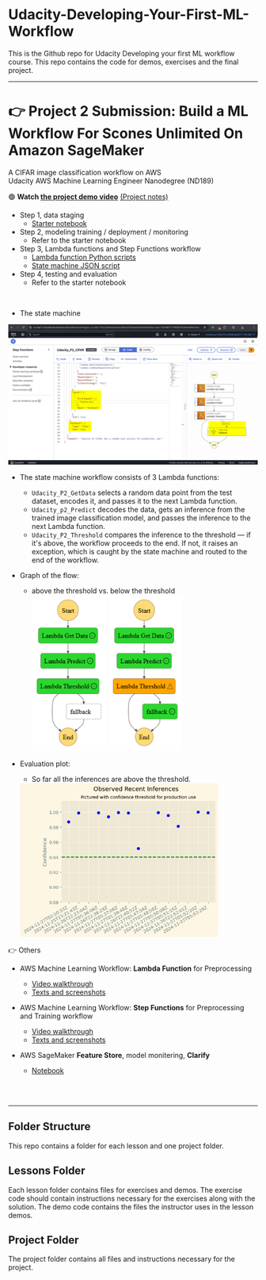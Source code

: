 # Udacity-Developing-Your-First-ML-Workflow
This is the Github repo for Udacity Developing your first ML workflow course. This repo contains the code for demos, exercises and the final project.  

---  

# **👉 Project 2 Submission: Build a ML Workflow For Scones Unlimited On Amazon SageMaker**  

A CIFAR image classification workflow on AWS    
Udacity AWS Machine Learning Engineer Nanodegree (ND189)     

🟢 **Watch [the project demo video](https://youtu.be/TxnJmCHKoqY)** [(Project notes)](https://docs.google.com/document/d/1FqwqBpwTXh0J3NofO0v3uxq15RGns1Gd_ukteuP827A)      

* Step 1, data staging  
    * [Starter notebook](https://github.com/nov05/udacity-nd009t-C2-Developing-ML-Workflow/blob/master/project/starter.ipynb) 
* Step 2, modeling training / deployment / monitoring  
    * Refer to the starter notebook   
* Step 3, Lambda functions and Step Functions workflow
    * [Lambda function Python scripts](https://github.com/nov05/udacity-nd009t-C2-Developing-ML-Workflow/blob/master/project/lambda.py)    
    * [State machine JSON script](https://github.com/nov05/udacity-nd009t-C2-Developing-ML-Workflow/blob/master/project/Udacity_P2_CIFAR.json) 
* Step 4, testing and evaluation
    * Refer to the starter notebook
    
<br>  

* The state machine  
<img src="https://raw.githubusercontent.com/nov05/pictures/refs/heads/master/Udacity/20241119_aws-mle-nanodegree/2024-11-26%2020_20_29-Settings.jpg" width=600>  

* The state machine workflow consists of 3 Lambda functions: 
    * `Udacity_P2_GetData` selects a random data point from the test dataset, encodes it, and passes it to the next Lambda function.
    * `Udacity_p2_Predict` decodes the data, gets an inference from the trained image classification model, and passes the inference to the next Lambda function.  
    * `Udacity_P2_Threshold` compares the inference to the threshold — if it's above, the workflow proceeds to the end. If not, it raises an exception, which is caught by the state machine and routed to the end of the workflow.   

* Graph of the flow: 
    * above the threshold vs. below the threshold  
    <img src="https://raw.githubusercontent.com/nov05/pictures/refs/heads/master/Udacity/20241119_aws-mle-nanodegree/stepfunctions_graph%20(1).png" width=150> <img src="https://raw.githubusercontent.com/nov05/pictures/refs/heads/master/Udacity/20241119_aws-mle-nanodegree/stepfunctions_graph.png" width=150>

* Evaluation plot:
    * So far all the inferences are above the threshold.  
    <img src="https://raw.githubusercontent.com/nov05/pictures/refs/heads/master/Udacity/20241119_aws-mle-nanodegree/output.png" width=400>

👉 Others

* AWS Machine Learning Workflow: **Lambda Function** for Preprocessing  
    * [Video walkthrough](https://youtu.be/IFAxlL1ntb8)  
    * [Texts and screenshots](https://docs.google.com/document/d/1UIvKF1TWEuyh_h8WI-ciNGdwTzQOp5fpOMSAf22Truo)     

* AWS Machine Learning Workflow: **Step Functions** for Preprocessing and Training workflow
    * [Video walkthrough](https://youtu.be/6iYb4k1OQqE)  
    * [Texts and screenshots](https://docs.google.com/document/d/1Um47l8guJbz3r_OnQyV1aTgI_93fkWcyiUI3xig-cmQ)  

* AWS SageMaker **Feature Store**, model monitering, **Clarify**
    * [Notebook](https://github.com/nov05/udacity-nd009t-C2-Developing-ML-Workflow/blob/master/lesson4/exercises-starters.ipynb)    
  
<br>
<br>  
 
---  

## Folder Structure
This repo contains a folder for each lesson and one project folder.

## Lessons Folder
Each lesson folder contains files for exercises and demos. The exercise code should contain instructions necessary for the exercises along with the solution. The demo code contains the files the instructor uses in the lesson demos.

## Project Folder
The project folder contains all files and instructions necessary for the project.